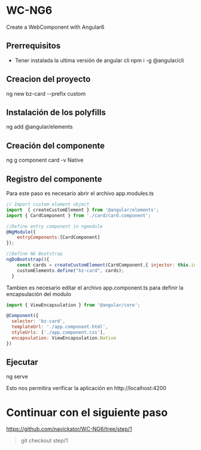 # WC-NG6
Create a WebComponent with Angular6

## Prerrequisitos
- Tener instalada la ultima versión de angular cli
npm i -g @angular/cli


## Creacion del proyecto

ng new bz-card --prefix custom

## Instalación de los polyfills
ng add @angular/elements

## Creación del componente
ng g component card -v Native

## Registro del componente
Para este paso es necesario abrir el archivo app.modules.ts


```javascript
// Import custom element object
import  { createCustomElement } from '@angular/elements';
import { CardComponent } from './card/card.component';

//Define entry component in ngmodule
@NgModule({
    entryComponents:[CardComponent]
});

//Define NG Bootstrap
ngDoBootstrap(){
    const cards = createCustomElement(CardComponent,{ injector: this.injector });
    customElements.define("bz-card", cards);
  }
```

Tambien es necesario editar el archivo app.component.ts para definir la encapsulación del modulo

```javascript
import { ViewEncapsulation } from '@angular/core';

@Component({
  selector: 'bz-card',
  templateUrl: './app.component.html',
  styleUrls: ['./app.component.css'],
  encapsulation: ViewEncapsulation.Native
})

```

## Ejecutar
ng serve

Esto nos permitira verificar la aplicación en http://localhost:4200


# Continuar con el siguiente paso
https://github.com/navickator/WC-NG6/tree/step/1

> git checkout step/1
